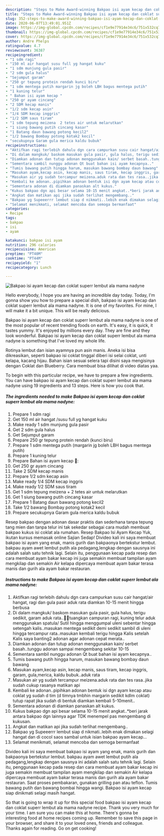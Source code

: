 ```yaml
---
description: "Steps to Make Award-winning Bakpao isi ayam kecap dan coklat superr lembut ala mama nadyne"
title: "Steps to Make Award-winning Bakpao isi ayam kecap dan coklat superr lembut ala mama nadyne"
slug: 352-steps-to-make-award-winning-bakpao-isi-ayam-kecap-dan-coklat-superr-lembut-ala-mama-nadyne
date: 2020-06-07T13:49:01.951Z
image: https://img-global.cpcdn.com/recipes/cf1e9e77914e34c6/751x532cq70/bakpao-isi-ayam-kecap-dan-coklat-superr-lembut-ala-mama-nadyne-foto-resep-utama.jpg
thumbnail: https://img-global.cpcdn.com/recipes/cf1e9e77914e34c6/751x532cq70/bakpao-isi-ayam-kecap-dan-coklat-superr-lembut-ala-mama-nadyne-foto-resep-utama.jpg
cover: https://img-global.cpcdn.com/recipes/cf1e9e77914e34c6/751x532cq70/bakpao-isi-ayam-kecap-dan-coklat-superr-lembut-ala-mama-nadyne-foto-resep-utama.jpg
author: Andre Phelps
ratingvalue: 4.7
reviewcount: 36387
recipeingredient:
- "1 sdm ragi"
- "150 ml air hangat susu full yg hangat kuku"
- "1 sdm munjung gula pasir"
- "2 sdm gula halus"
- "Sejumput garam"
- "250 gr tepung protein rendah kunci biru"
- "1 sdm mentega putih margarin jg boleh LBH bagus mentega putih"
- "1 kuning telur"
- " Bahan isi ayam kecap "
- "250 gr ayam cincang"
- "2 SDM kecap manis"
- "1/2 sdm kecap asin"
- "1/4 SDM kecap inggris"
- "1/2 SDM saus tiram"
- "1 sdm tepung meizena  2 tetes air untuk melarutkan"
- "1 siung bawang putih cincang kasar"
- "1 Batang daun bawang potong kecil2"
- "1/2 bawang Bombay potong kotak2 kecil"
- "secukupnya Garam gula merica kaldu bubuk"
recipeinstructions:
- "Aktifkan ragi terlebih dahulu dgn cara campurkan susu cair hangat/air hangat, ragi dan gula pasir aduk rata diamkan 10-15 menit hingga berbusa"
- "Di dalam mangkuk/ baskom masukan gula pasir, gula halus, terigu sedikit, garam aduk rata..🍘🍘tuangkan campuran ragi, kuning telur aduk menggunakan spatula/ Sutil hingga menggumpal uleni sebentar hingga setengah kalis..masukan mentega sedikit demi sedikit sambil di uleni hingga tercampur rata..masukan kembali terigu hingga Kalis setelah Kalis saya banting2 adonan agar adonan cepat merata.."
- "Diamkan adonan dan tutup adonan menggunakan kain/ serbet basah..tunggu adonan sampai mengembang sekitar 10-15"
- "Sementara sambil nunggu adonan Qt buat bahan isi ayam kecapnya.."
- "Tumis bawang putih hingga harum, masukan bawang bombay daun bawang"
- "Masukan ayam,kecap asin, kecap manis, saus tiram, kecap inggris, garam, gula,merica, kaldu bubuk..aduk rata"
- "Masukan air yg sudah tercampur meizena.aduk rata dan tes rasa..jika sudah cukup rasanya matikan api"
- "Kembali ke adonan..pipihkan adonan bentuk isi dgn ayam kecap atau coklat yg sudah d tim (d timnya tmbhin margarin sedikit kdlm coklat) tutup rapat jika sudah di bentuk diamkan kembali 5-10menit.."
- "Sementara adonan di diamkan panaskan alt kukus."
- "Kukus bakpao dgn api besar selama 10-15 menit angkat..*beri jarak antara bakpao dgn lainnya agar TDK menempel pas mengembang di kukusan."
- "Angkat dan matikan api jika sudah terlihat mengembang.."
- "Bakpao yg Supeeerrr lembut siap d nikmati..lebih enak dimakan selagi hangat dan di cocol saos sambal untuk isian bakpao ayam kecap..."
- "Selamat menikmati, selamat mencoba dan semoga bermanfaat"
categories:
- Recipe
tags:
- bakpao
- isi
- ayam

katakunci: bakpao isi ayam 
nutrition: 296 calories
recipecuisine: American
preptime: "PT40M"
cooktime: "PT44M"
recipeyield: "1"
recipecategory: Lunch

---
```



![Bakpao isi ayam kecap dan coklat superr lembut ala mama nadyne](https://img-global.cpcdn.com/recipes/cf1e9e77914e34c6/751x532cq70/bakpao-isi-ayam-kecap-dan-coklat-superr-lembut-ala-mama-nadyne-foto-resep-utama.jpg)

Hello everybody, I hope you are having an incredible day today. Today, I'm gonna show you how to prepare a special dish, bakpao isi ayam kecap dan coklat superr lembut ala mama nadyne. It is one of my favorites. For mine, I will make it a bit unique. This will be really delicious.

Bakpao isi ayam kecap dan coklat superr lembut ala mama nadyne is one of the most popular of recent trending foods on earth. It's easy, it is quick, it tastes yummy. It's enjoyed by millions every day. They are fine and they look wonderful. Bakpao isi ayam kecap dan coklat superr lembut ala mama nadyne is something that I've loved my whole life.

Rotinya lembut dan isian ayamnya pun asin manis. Aneka isi bisa dikreasikan, seperti bakpao isi coklat tinggal diberi isi selai coklat, unti kelapa, kacang hijau. Bahan isian sesuai selera tapi disini saya mengisinya dengan Coklat dan Blueberry. Cara membuat bisa dilihat di video diatas yaa.


To begin with this particular recipe, we have to prepare a few ingredients. You can have bakpao isi ayam kecap dan coklat superr lembut ala mama nadyne using 19 ingredients and 13 steps. Here is how you cook that.

<!--inarticleads1-->

##### The ingredients needed to make Bakpao isi ayam kecap dan coklat superr lembut ala mama nadyne:

1. Prepare 1 sdm ragi
1. Get 150 ml air hangat /susu full yg hangat kuku
1. Make ready 1 sdm munjung gula pasir
1. Get 2 sdm gula halus
1. Get Sejumput garam
1. Prepare 250 gr tepung protein rendah (kunci biru)
1. Prepare 1 sdm mentega putih (margarin jg boleh LBH bagus mentega putih)
1. Prepare 1 kuning telur
1. Prepare  Bahan isi ayam kecap 🍗:
1. Get 250 gr ayam cincang
1. Take 2 SDM kecap manis
1. Prepare 1/2 sdm kecap asin
1. Make ready 1/4 SDM kecap inggris
1. Make ready 1/2 SDM saus tiram
1. Get 1 sdm tepung meizena + 2 tetes air untuk melarutkan
1. Get 1 siung bawang putih cincang kasar
1. Prepare 1 Batang daun bawang potong kecil2
1. Take 1/2 bawang Bombay potong kotak2 kecil
1. Prepare secukupnya Garam gula merica kaldu bubuk


Resep bakpao dengan adonan dasar praktis dan sederhana tanpa tepung tang mien dan tanpa telur ini tak sekedar sebagai cara mudah membuat bakpao kukus isi coklat ala rumahan. Resep Bakpao Isi Ayam Kecap Yuk, ikutan kursus memasak online Sajian Sedap! Divideo kali ini saya membuat bakpao isi ayam yang enak, manis gurih dan bakpaonya bertekstur lembut. bakpau ayam awet lembut putih ala pedagang,lengkap dengan sausnya ini adalah salah satu tehnik lagi. Selain itu, penggunaan kecap pada resep dan cara membuat ayam bakar kecap ini juga semakin membuat tampilan ayam mengkilap dan semakin Air kelapa dipercaya membuat ayam bakar terasa manis dan gurih ala ayam bakar restauran. 

<!--inarticleads2-->

##### Instructions to make Bakpao isi ayam kecap dan coklat superr lembut ala mama nadyne:

1. Aktifkan ragi terlebih dahulu dgn cara campurkan susu cair hangat/air hangat, ragi dan gula pasir aduk rata diamkan 10-15 menit hingga berbusa
1. Di dalam mangkuk/ baskom masukan gula pasir, gula halus, terigu sedikit, garam aduk rata..🍘🍘tuangkan campuran ragi, kuning telur aduk menggunakan spatula/ Sutil hingga menggumpal uleni sebentar hingga setengah kalis..masukan mentega sedikit demi sedikit sambil di uleni hingga tercampur rata..masukan kembali terigu hingga Kalis setelah Kalis saya banting2 adonan agar adonan cepat merata..
1. Diamkan adonan dan tutup adonan menggunakan kain/ serbet basah..tunggu adonan sampai mengembang sekitar 10-15
1. Sementara sambil nunggu adonan Qt buat bahan isi ayam kecapnya..
1. Tumis bawang putih hingga harum, masukan bawang bombay daun bawang
1. Masukan ayam,kecap asin, kecap manis, saus tiram, kecap inggris, garam, gula,merica, kaldu bubuk..aduk rata
1. Masukan air yg sudah tercampur meizena.aduk rata dan tes rasa..jika sudah cukup rasanya matikan api
1. Kembali ke adonan..pipihkan adonan bentuk isi dgn ayam kecap atau coklat yg sudah d tim (d timnya tmbhin margarin sedikit kdlm coklat) tutup rapat jika sudah di bentuk diamkan kembali 5-10menit..
1. Sementara adonan di diamkan panaskan alt kukus.
1. Kukus bakpao dgn api besar selama 10-15 menit angkat..*beri jarak antara bakpao dgn lainnya agar TDK menempel pas mengembang di kukusan.
1. Angkat dan matikan api jika sudah terlihat mengembang..
1. Bakpao yg Supeeerrr lembut siap d nikmati..lebih enak dimakan selagi hangat dan di cocol saos sambal untuk isian bakpao ayam kecap...
1. Selamat menikmati, selamat mencoba dan semoga bermanfaat


Divideo kali ini saya membuat bakpao isi ayam yang enak, manis gurih dan bakpaonya bertekstur lembut. bakpau ayam awet lembut putih ala pedagang,lengkap dengan sausnya ini adalah salah satu tehnik lagi. Selain itu, penggunaan kecap pada resep dan cara membuat ayam bakar kecap ini juga semakin membuat tampilan ayam mengkilap dan semakin Air kelapa dipercaya membuat ayam bakar terasa manis dan gurih ala ayam bakar restauran. Saat proses pembakaran, gunakan grilling pan atau teflon. Tumis bawang putih dan bawang bombai hingga wangi. Bakpao isi ayam kecap siap dinikmati selagi masih hangat. 

So that is going to wrap it up for this special food bakpao isi ayam kecap dan coklat superr lembut ala mama nadyne recipe. Thank you very much for your time. I am sure you can make this at home. There's gonna be interesting food at home recipes coming up. Remember to save this page in your browser, and share it to your loved ones, friends and colleague. Thanks again for reading. Go on get cooking!
